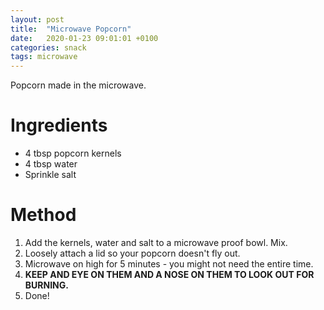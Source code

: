 ```yaml
---
layout: post
title:  "Microwave Popcorn"
date:   2020-01-23 09:01:01 +0100
categories: snack
tags: microwave
---
```


Popcorn made in the microwave.


# Ingredients

* 4 tbsp popcorn kernels
* 4 tbsp water
* Sprinkle salt


# Method

1. Add the kernels, water and salt to a microwave proof bowl. Mix.
2. Loosely attach a lid so your popcorn doesn't fly out.
3. Microwave on high for 5 minutes - you might not need the entire time.
4. **KEEP AND EYE ON THEM AND A NOSE ON THEM TO LOOK OUT FOR BURNING.**
5. Done!
